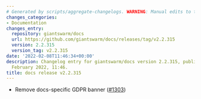 ```yaml
---
# Generated by scripts/aggregate-changelogs. WARNING: Manual edits to this files will be overwritten.
changes_categories:
- Documentation
changes_entry:
  repository: giantswarm/docs
  url: https://github.com/giantswarm/docs/releases/tag/v2.2.315
  version: 2.2.315
  version_tag: v2.2.315
date: '2022-02-08T11:46:34+00:00'
description: Changelog entry for giantswarm/docs version 2.2.315, published on 08
  February 2022, 11:46.
title: docs release v2.2.315
---
```


- Remove docs-specific GDPR banner ([#1303](https://github.com/giantswarm/docs/pull/1303))
